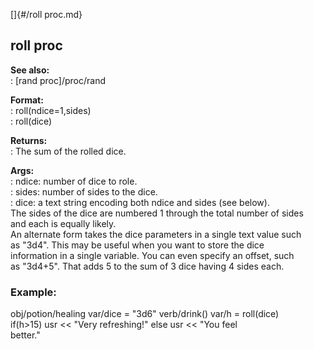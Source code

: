 []{#/roll proc.md}    
## roll proc    
**See also:**    
:   [rand proc]/proc/rand    
<!-- -->    
**Format:**    
:   roll(ndice=1,sides)    
:   roll(dice)    
<!-- -->    
**Returns:**    
:   The sum of the rolled dice.    
<!-- -->    
**Args:**    
:   ndice: number of dice to role.    
:   sides: number of sides to the dice.    
:   dice: a text string encoding both ndice and sides (see below).    
The sides of the dice are numbered 1 through the total number of sides    
and each is equally likely.    
An alternate form takes the dice parameters in a single text value such    
as \"3d4\". This may be useful when you want to store the dice    
information in a single variable. You can even specify an offset, such    
as \"3d4+5\". That adds 5 to the sum of 3 dice having 4 sides each.    
### Example:    
obj/potion/healing var/dice = \"3d6\" verb/drink() var/h = roll(dice)    
if(h\>15) usr \<\< \"Very refreshing!\" else usr \<\< \"You feel    
better.\"  